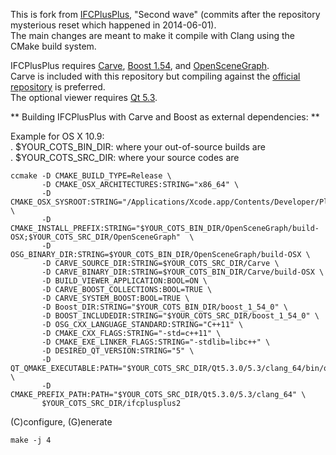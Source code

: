 This is fork from [IFCPlusPlus](https://code.google.com/p/ifcplusplus/), "Second wave" (commits after the repository mysterious reset which happened in 2014-06-01).  
The main changes are meant to make it compile with Clang using the CMake build system.  

IFCPlusPlus requires [Carve](https://code.google.com/p/carve/), [Boost 1.54](http://www.boost.org), and [OpenSceneGraph](http://www.openscenegraph.org).  
Carve is included with this repository but compiling against the [official repository](https://github.com/VTREEM/Carve) is preferred.  
The optional viewer requires [Qt 5.3](http://qt-project.org).  

** Building IFCPlusPlus with Carve and Boost as external dependencies: **  

Example for OS X 10.9:    
. $YOUR_COTS_BIN_DIR: where your out-of-source builds are  
. $YOUR_COTS_SRC_DIR: where your source codes are 

    ccmake -D CMAKE_BUILD_TYPE=Release \
           -D CMAKE_OSX_ARCHITECTURES:STRING="x86_64" \
           -D CMAKE_OSX_SYSROOT:STRING="/Applications/Xcode.app/Contents/Developer/Platforms/MacOSX.platform/Developer/SDKs/MacOSX10.9.sdk/" \
           -D CMAKE_INSTALL_PREFIX:STRING="$YOUR_COTS_BIN_DIR/OpenSceneGraph/build-OSX;$YOUR_COTS_SRC_DIR/OpenSceneGraph"  \
           -D OSG_BINARY_DIR:STRING=$YOUR_COTS_BIN_DIR/OpenSceneGraph/build-OSX \
           -D CARVE_SOURCE_DIR:STRING=$YOUR_COTS_SRC_DIR/Carve \
           -D CARVE_BINARY_DIR:STRING=$YOUR_COTS_BIN_DIR/Carve/build-OSX \
           -D BUILD_VIEWER_APPLICATION:BOOL=ON \
           -D CARVE_BOOST_COLLECTIONS:BOOL=TRUE \
           -D CARVE_SYSTEM_BOOST:BOOL=TRUE \
           -D Boost_DIR:STRING="$YOUR_COTS_BIN_DIR/boost_1_54_0" \
           -D BOOST_INCLUDEDIR:STRING="$YOUR_COTS_SRC_DIR/boost_1_54_0" \
           -D OSG_CXX_LANGUAGE_STANDARD:STRING="C++11" \
           -D CMAKE_CXX_FLAGS:STRING="-std=c++11" \
           -D CMAKE_EXE_LINKER_FLAGS:STRING="-stdlib=libc++" \
           -D DESIRED_QT_VERSION:STRING="5" \
           -D QT_QMAKE_EXECUTABLE:PATH="$YOUR_COTS_SRC_DIR/Qt5.3.0/5.3/clang_64/bin/qmake" \
           -D CMAKE_PREFIX_PATH:PATH="$YOUR_COTS_SRC_DIR/Qt5.3.0/5.3/clang_64" \
           $YOUR_COTS_SRC_DIR/ifcplusplus2
(C)configure, (G)enerate  

    make -j 4  

    